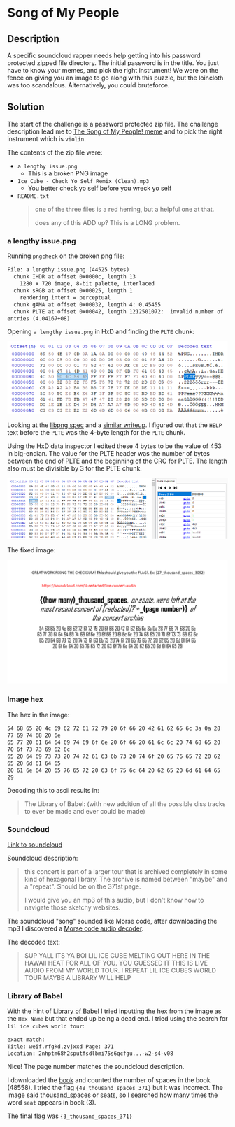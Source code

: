 # Song of My People

## Description

A specific soundcloud rapper needs help getting into his password protected zipped file directory. The initial password is in the title. You just have to know your memes, and pick the right instrument! We were on the fence on giving you an image to go along with this puzzle, but the loincloth was too scandalous. Alternatively, you could bruteforce.

## Solution

The start of the challenge is a password protected zip file. The challenge description lead me to [The Song of My People! meme](https://knowyourmeme.com/memes/the-song-of-my-people) and to pick the right instrument which is `violin`.

The contents of the zip file were:

* `a lengthy issue.png`
  * This is a broken PNG image
* `Ice Cube - Check Yo Self Remix (Clean).mp3`
  * You better check yo self before you wreck yo self
* `README.txt`
    > one of the three files is a red herring, but a helpful one at that.
    >
    > does any of this ADD up? This is a LONG problem.

### a lengthy issue.png
Running `pngcheck` on the broken png file:
```
File: a lengthy issue.png (44525 bytes)
  chunk IHDR at offset 0x0000c, length 13
    1280 x 720 image, 8-bit palette, interlaced
  chunk sRGB at offset 0x00025, length 1
    rendering intent = perceptual
  chunk gAMA at offset 0x00032, length 4: 0.45455
  chunk PLTE at offset 0x00042, length 1212501072:  invalid number of entries (4.04167+08)
```

Opening `a lengthy issue.png` in HxD and finding the `PLTE` chunk:

![issue hxd](issue_hxd.png)

Looking at the [libpng spec](http://www.libpng.org/pub/png/spec/1.2/PNG-Structure.html#Chunk-layout) and a [similar writeup](https://github.com/ctfs/write-ups-2015/tree/master/plaidctf-2015/forensics/png-uncorrupt). I figured out that the `HELP` text before the `PLTE` was the 4-byte length for the `PLTE` chunk.

Using the HxD data inspector I edited these 4 bytes to be the value of 453 in big-endian. The value for the PLTE header was the number of bytes between the end of PLTE and the beginning of the CRC for PLTE. The length also must be divisible by 3 for the PLTE chunk.

![issue hxd fixed](issue_hxd_fixed.png)

The fixed image:

![issue](issue.png)

### Image hex

The hex in the image:
```
54 68 65 20 4c 69 62 72 61 72 79 20 6f 66 20 42 61 62 65 6c 3a 0a 28 77 69 74 68 20 6e
65 77 20 61 64 64 69 74 69 6f 6e 20 6f 66 20 61 6c 6c 20 74 68 65 20 70 6f 73 73 69 62 6c
65 20 64 69 73 73 20 74 72 61 63 6b 73 20 74 6f 20 65 76 65 72 20 62 65 20 6d 61 64 65
20 61 6e 64 20 65 76 65 72 20 63 6f 75 6c 64 20 62 65 20 6d 61 64 65 29
```

Decoding this to ascii results in:
> The Library of Babel: (with new addition of all the possible diss tracks to ever be made and ever could be made)

### Soundcloud

[Link to soundcloud](https://soundcloud.com/lil-redacted/live-concert-audio)

Soundcloud description:

>this concert is part of a larger tour that is archived completely in some kind of hexagonal library. The archive is named between "maybe" and a "repeat". Should be on the 371st page.
>
> I would give you an mp3 of this audio, but I don't know how to navigate those sketchy websites.

The soundcloud "song" sounded like Morse code, after downloading the mp3 I discovered a [Morse code audio decoder](https://morsecode.scphillips.com/labs/audio-decoder-adaptive/).

The decoded text:
> SUP YALL ITS YA BOI LIL ICE CUBE MELTING OUT HERE IN THE HAWAII HEAT FOR ALL OF YOU. YOU GUESSED IT THIS IS LIVE AUDIO FROM MY WORLD TOUR. I REPEAT LIL ICE CUBES WORLD TOUR MAYBE A LIBRARY WILL HELP

### Library of Babel

With the hint of [Library of Babel](https://libraryofbabel.info) I tried inputting the hex from the image as the `Hex Name` but that ended up being a dead end. I tried using the search for `lil ice cubes world tour`:

```
exact match:
Title: weif.rfgkd,zvjxxd Page: 371
Location: 2nhptm68h2sputfsdlbmi75s6qcfgu...-w2-s4-v08
```

Nice! The page number matches the soundcloud description.

I downloaded the [book](https://libraryofbabel.info/bookmark.cgi?weif.rfgkd,zvjxxd371:1) and counted the number of spaces in the book (48558). I tried the flag `{48_thousand_spaces_371}` but it was incorrect. The image said thousand_spaces or seats, so I searched how many times the word `seat` appears in book (3). 

The final flag was `{3_thousand_spaces_371}`
